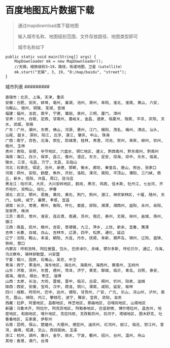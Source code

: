 ﻿百度地图瓦片数据下载
===========================

> 通过mapdownload类下载地图
> 
> 输入城市名称、地图级别范围、文件存放路径、地图类型即可
> 
> 城市名称如下

    public static void main(String[] args) {
        MapDownloader mk = new MapDownloader();
        //无锡，缩放级别3~19，路径，街道地图、卫星（satellite）
        mk.start("无锡", 3, 19, "D:/map/baidu", "street");
    }

城市列表
#########

	直辖市：北京, 上海, 天津, 重庆
	安徽：合肥, 安庆, 蚌埠, 亳州, 巢湖, 池州, 滁州, 阜阳, 淮北, 淮南, 黄山, 六安, 马鞍山, 宿州, 铜陵, 芜湖, 宣城
	福建：福州, 龙岩, 南平, 宁德, 莆田, 泉州, 三明, 厦门, 漳州
	甘肃：兰州, 白银, 定西, 甘南州, 嘉峪关, 金昌, 酒泉, 临夏州, 陇南, 平凉, 庆阳, 天水, 武威, 张掖
	广东：广州, 潮州, 东莞, 佛山, 河源, 惠州, 江门, 揭阳, 茂名, 梅州, 清远, 汕头, 汕尾, 韶关, 深圳, 阳江, 云浮, 湛江, 肇庆, 中山, 珠海
	广西：南宁, 百色, 北海, 崇左, 防城港, 桂林, 贵港, 河池, 贺州, 来宾, 柳州, 钦州, 梧州, 玉林
	贵州：贵阳, 安顺, 毕节地区, 六盘水, 铜仁地区, 遵义, 黔西南州, 黔东南州, 黔南州
	海南：海口, 白沙, 保亭, 昌江, 儋州, 澄迈, 东方, 定安, 琼海, 琼中, 乐东, 临高, 陵水, 三亚, 屯昌, 万宁, 文昌, 五指山
	河北：石家庄, 保定, 沧州, 承德, 邯郸, 衡水, 廊坊, 秦皇岛, 唐山, 邢台, 张家口
	河南：郑州, 安阳, 鹤壁, 焦作, 开封, 洛阳, 漯河, 南阳, 平顶山, 濮阳, 三门峡, 商丘, 新乡, 信阳, 许昌, 周口, 驻马店
	黑龙江：哈尔滨, 大庆, 大兴安岭地区, 鹤岗, 黑河, 鸡西, 佳木斯, 牡丹江, 七台河, 齐齐哈尔, 双鸭山, 绥化, 伊春
	湖北：武汉, 鄂州, 恩施, 黄冈, 黄石, 荆门, 荆州, 潜江, 神农架林区, 十堰, 随州, 天门, 仙桃, 咸宁, 襄樊, 孝感, 宜昌
	湖南：长沙, 常德, 郴州, 衡阳, 怀化, 娄底, 邵阳, 湘潭, 湘西州, 益阳, 永州, 岳阳, 张家界, 株洲
	江苏：南京, 常州, 淮安, 连云港, 南通, 苏州, 宿迁, 泰州, 无锡, 徐州, 盐城, 扬州, 镇江
	江西：南昌, 抚州, 赣州, 吉安, 景德镇, 九江, 萍乡, 上饶, 新余, 宜春, 鹰潭
	吉林：长春, 白城, 白山, 吉林市, 辽源, 四平, 松原, 通化, 延边
	辽宁：沈阳, 鞍山, 本溪, 朝阳, 大连, 丹东, 抚顺, 阜新, 葫芦岛, 锦州, 辽阳, 盘锦, 铁岭, 营口
	内蒙古：呼和浩特, 阿拉善盟, 包头, 巴彦淖尔, 赤峰, 鄂尔多斯, 呼伦贝尔, 通辽, 乌海, 乌兰察布, 锡林郭勒盟, 兴安盟
	宁夏：银川, 固原, 石嘴山, 吴忠, 中卫
	青海：西宁, 果洛州, 海东地区, 海北州, 海南州, 海西州, 黄南州, 玉树州
	山东：济南, 滨州, 东营, 德州, 菏泽, 济宁, 莱芜, 聊城, 临沂, 青岛, 日照, 泰安, 威海, 潍坊, 烟台, 枣庄, 淄博
	山西：太原, 长治, 大同, 晋城, 晋中, 临汾, 吕梁, 朔州, 忻州, 阳泉, 运城
	陕西：西安, 安康, 宝鸡, 汉中, 商洛, 铜川, 渭南, 咸阳, 延安, 榆林
	四川：成都, 阿坝州, 巴中, 达州, 德阳, 甘孜州, 广安, 广元, 乐山, 凉山州, 泸州, 南充, 眉山, 绵阳, 内江, 攀枝花, 遂宁, 雅安, 宜宾, 资阳, 自贡
	西藏：拉萨, 阿里地区, 昌都地区, 林芝地区, 那曲地区, 日喀则地区, 山南地区
	新疆：乌鲁木齐, 阿拉尔, 阿克苏地区, 阿勒泰地区, 巴音郭楞, 博尔塔拉州, 昌吉州, 哈密地区, 和田地区, 喀什地区, 克拉玛依, 克孜勒苏州, 石河子, 塔城地区, 图木舒克, 吐鲁番地区, 五家渠, 伊犁州
	云南：昆明, 保山, 楚雄州, 大理州, 德宏州, 迪庆州, 红河州, 丽江, 临沧, 怒江州, 普洱, 曲靖, 昭通, 文山, 西双版纳, 玉溪
	浙江：杭州, 湖州, 嘉兴, 金华, 丽水, 宁波, 衢州, 绍兴, 台州, 温州, 舟山
	其他：香港, 澳门, 台湾



